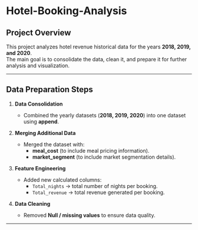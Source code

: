 # Hotel-Booking-Analysis
##  Project Overview
This project analyzes hotel revenue historical data for the years **2018, 2019, and 2020**.  
The main goal is to consolidate the data, clean it, and prepare it for further analysis and visualization.

---

##  Data Preparation Steps
1. **Data Consolidation**  
   - Combined the yearly datasets (**2018, 2019, 2020**) into one dataset using **append**.

2. **Merging Additional Data**  
   - Merged the dataset with:
     - **meal_cost** (to include meal pricing information).  
     - **market_segment** (to include market segmentation details).

3. **Feature Engineering**  
   - Added new calculated columns:
     - `Total_nights` → total number of nights per booking.  
     - `Total_revenue` → total revenue generated per booking.

4. **Data Cleaning**  
   - Removed **Null / missing values** to ensure data quality.

---
